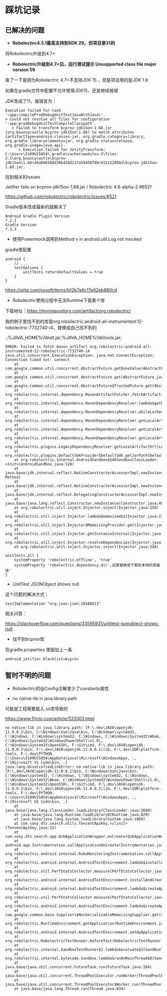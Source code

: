 # 踩坑记录

## 已解决的问题

- **Robolectirc4.3.1最高支持到SDK 29，但项目是31的**

将Robolectric升级到4.7+



- **Robolectric升级到4.7+后，运行测试提示 Unsupported class file major version 59**

查了一下是因为Robolectric 4.7+不支持JDK 15 ，但是项目用的是JDK 1.8 

如果在gradle文件中配置不允许使用JDK15，还是继续报错

JDK改成了11，报错变为：

```
Execution failed for task ':app:compileProdDebugUnitTestJavaWithJavac'.
> Could not resolve all files for configuration ':app:prodDebugUnitTestCompileClasspath'.
   > Failed to transform bcprov-jdk15on-1.68.jar (org.bouncycastle:bcprov-jdk15on:1.68) to match attributes {artifactType=android-classes-jar, org.gradle.category=library, org.gradle.libraryelements=jar, org.gradle.status=release, org.gradle.usage=java-api}.
      > Execution failed for JetifyTransform: C:\Users\5109U25854\.gradle\caches\modules-2\files-2.1\org.bouncycastle\bcprov-jdk15on\1.68\46a080368d38b428d237a59458f9bc915222894d\bcprov-jdk15on-1.68.jar.
```

找到相关的Issues

Jetifier fails on bcprov-jdk15on-1.68.jar / Robolectric 4.6-alpha-2 #6521

https://github.com/robolectric/robolectric/issues/6521

Gradle版本改成最新的就解决了

```
Android Gradle Plugin Version 
7.2.1
Gradle Version
7.3.3
```



- 使用Powermock调用到Method v in android.util.Log not mocked

gradle里配置

```
android {
    // ...
    testOptions {
        unitTests.returnDefaultValues = true
    }
}
```

https://qiita.com/oxsoft/items/b12b7a6c17e92eb880cd



- Robolectric使用过程中无法Runtime下载某个库

下载地址：https://mvnrepository.com/artifact/org.robolectric/

我的例子里找不到的库是org.robolectric:android-all-instrumented:12-robolectric-7732740-i4，替换成自己找不到的

.;%JAVA_HOME%\lib\dt.jar;%JAVA_HOME%\lib\tools.jar;

```
ERROR: Failed to fetch maven artifact org.robolectric:android-all-instrumented:12-robolectric-7732740-i4
java.util.concurrent.ExecutionException: java.net.ConnectException: Connection timed out: connect
	at com.google.common.util.concurrent.AbstractFuture.getDoneValue(AbstractFuture.java:588)
	at com.google.common.util.concurrent.AbstractFuture.get(AbstractFuture.java:567)
	at com.google.common.util.concurrent.AbstractFuture$TrustedFuture.get(AbstractFuture.java:113)
	at org.robolectric.internal.dependency.MavenArtifactFetcher.fetchArtifact(MavenArtifactFetcher.java:121)
	at org.robolectric.internal.dependency.MavenDependencyResolver.lambda$getLocalArtifactUrls$0(MavenDependencyResolver.java:93)
	at org.robolectric.internal.dependency.MavenDependencyResolver.whileLocked(MavenDependencyResolver.java:113)
	at org.robolectric.internal.dependency.MavenDependencyResolver.getLocalArtifactUrls(MavenDependencyResolver.java:88)
	at org.robolectric.internal.dependency.MavenDependencyResolver.getLocalArtifactUrls(MavenDependencyResolver.java:78)
	at org.robolectric.internal.dependency.MavenDependencyResolver.getLocalArtifactUrl(MavenDependencyResolver.java:129)
	at org.robolectric.plugins.LegacyDependencyResolver.getLocalArtifactUrl(LegacyDependencyResolver.java:89)
	at org.robolectric.plugins.DefaultSdkProvider$DefaultSdk.getJarPath(DefaultSdkProvider.java:148)
	at org.robolectric.internal.AndroidSandbox$SdkSandboxClassLoader.<init>(AndroidSandbox.java:128)
	at java.base/jdk.internal.reflect.NativeConstructorAccessorImpl.newInstance0(Native Method)
	at java.base/jdk.internal.reflect.NativeConstructorAccessorImpl.newInstance(NativeConstructorAccessorImpl.java:62)
	at java.base/jdk.internal.reflect.DelegatingConstructorAccessorImpl.newInstance(DelegatingConstructorAccessorImpl.java:45)
	at java.base/java.lang.reflect.Constructor.newInstance(Constructor.java:490)
	at org.robolectric.util.inject.Injector.inject(Injector.java:250)
	at org.robolectric.util.inject.Injector.lambda$memoized$1(Injector.java:232)
	at org.robolectric.util.inject.Injector$MemoizingProvider.get(Injector.java:498)
	at org.robolectric.util.inject.Injector.getInstanceInternal(Injector.java:224)
	at org.robolectric.util.inject.Injector.resolveDependencies(Injector.java:296)
	at org.robolectric.util.inject.Injector.inject(Injector.java:248)
```

```
unitTests.all {
    systemProperty 'robolectric.offline', 'true'
    systemProperty 'robolectric.dependency.dir',这里替换成下载到本地的库路径'
}
```





- UnitTest JSONObject shows null

这个问题的解决方式：

`testImplementation "org.json:json:20180813" `

相关问答：

https://stackoverflow.com/questions/33595931/unittest-jsonobject-shows-null



- 找不到bcprov库

在gradle.properties 里面加上一条

```
android.jetifier.blacklist=bcprov
```



## 暂时不明的问题

- Robolectric的@Config注解里少了constants属性

- no native-lib in java.library.path

可能是工程需要载入.so库导致的

https://www.51cto.com/article/523303.html

```
no native-lib in java.library.path: [F:\.dev\JAVA\openjdk-11.0.0.1\bin, C:\Windows\Sun\Java\bin, C:\Windows\system32, C:\Windows, C:\Windows\system32, C:\Windows, C:\Windows\System32\Wbem, C:\Windows\System32\WindowsPowerShell\v1.0\, C:\Windows\System32\OpenSSH\, F:\Git\cmd, F:\.dev\JAVA\openjdk-11.0.0.1\bin, F:\.dev\JAVA\openjdk-11.0.0.1\lib, F:\.dev\SDK\platform-tools, F:\.dev\PYTHON, C:\Users\5109U25854\AppData\Local\Microsoft\WindowsApps, ., F:\Microsoft VS Code\bin, .]
java.lang.UnsatisfiedLinkError: no native-lib in java.library.path: [F:\.dev\JAVA\openjdk-11.0.0.1\bin, C:\Windows\Sun\Java\bin, C:\Windows\system32, C:\Windows, C:\Windows\system32, C:\Windows, C:\Windows\System32\Wbem, C:\Windows\System32\WindowsPowerShell\v1.0\, C:\Windows\System32\OpenSSH\, F:\Git\cmd, F:\.dev\JAVA\openjdk-11.0.0.1\bin, F:\.dev\JAVA\openjdk-11.0.0.1\lib, F:\.dev\SDK\platform-tools, F:\.dev\PYTHON, C:\Users\5109U25854\AppData\Local\Microsoft\WindowsApps, ., F:\Microsoft VS Code\bin, .]
	at java.base/java.lang.ClassLoader.loadLibrary(ClassLoader.java:2660)
	at java.base/java.lang.Runtime.loadLibrary0(Runtime.java:829)
	at java.base/java.lang.System.loadLibrary(System.java:1880)
	at com.sony.dtv.search.utils.TencentApiKey.<clinit>(TencentApiKey.java:12)
	at com.sony.dtv.search.app.QsbApplicationWrapper.onCreate(QsbApplicationWrapper.java:75)
	at android.app.Instrumentation.callApplicationOnCreate(Instrumentation.java:1211)
	at org.robolectric.android.internal.RoboMonitoringInstrumentation.callApplicationOnCreate(RoboMonitoringInstrumentation.java:135)
	at org.robolectric.android.internal.AndroidTestEnvironment.lambda$installAndCreateApplication$2(AndroidTestEnvironment.java:374)
	at org.robolectric.util.PerfStatsCollector.measure(PerfStatsCollector.java:86)
	at org.robolectric.android.internal.AndroidTestEnvironment.installAndCreateApplication(AndroidTestEnvironment.java:372)
	at org.robolectric.android.internal.AndroidTestEnvironment.lambda$createApplicationSupplier$0(AndroidTestEnvironment.java:251)
	at org.robolectric.util.PerfStatsCollector.measure(PerfStatsCollector.java:53)
	at org.robolectric.android.internal.AndroidTestEnvironment.lambda$createApplicationSupplier$1(AndroidTestEnvironment.java:248)
	at com.google.common.base.Suppliers$NonSerializableMemoizingSupplier.get(Suppliers.java:183)
	at org.robolectric.RuntimeEnvironment.getApplication(RuntimeEnvironment.java:79)
	at org.robolectric.android.internal.AndroidTestEnvironment.setUpApplicationState(AndroidTestEnvironment.java:216)
	at org.robolectric.RobolectricTestRunner.beforeTest(RobolectricTestRunner.java:340)
	at org.robolectric.internal.SandboxTestRunner$2.lambda$evaluate$2(SandboxTestRunner.java:281)
	at org.robolectric.internal.bytecode.Sandbox.lambda$runOnMainThread$0(Sandbox.java:99)
	at java.base/java.util.concurrent.FutureTask.run(FutureTask.java:264)
	at java.base/java.util.concurrent.ThreadPoolExecutor.runWorker(ThreadPoolExecutor.java:1128)
	at java.base/java.util.concurrent.ThreadPoolExecutor$Worker.run(ThreadPoolExecutor.java:628)
	at java.base/java.lang.Thread.run(Thread.java:834)
```

